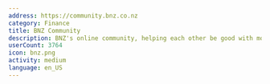 ```yaml
---
address: https://community.bnz.co.nz
category: Finance
title: BNZ Community
description: BNZ's online community, helping each other be good with money
userCount: 3764
icon: bnz.png
activity: medium
language: en_US
---
```

